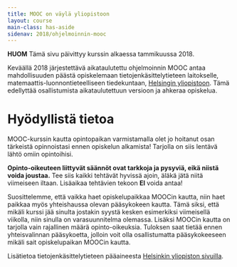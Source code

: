 ```yaml
---
title: MOOC on väylä yliopistoon
layout: course
main-class: has-aside
sidenav: 2018/ohjelmoinnin-mooc
---
```


**HUOM** Tämä sivu päivittyy kurssin alkaessa tammikuussa 2018.

Keväällä 2018 järjestettävä aikataulutettu ohjelmoinnin MOOC antaa mahdollisuuden päästä opiskelemaan tietojenkäsittelytieteen laitokselle, matemaattis-luonnontieteelliseen tiedekuntaan, [Helsingin yliopistoon](http://www.helsinki.fi). Tämä edellyttää osallistumista aikataulutettuun versioon ja ahkeraa opiskelua.

<!--
Jos opiskelet ahkerasti ja saat kurssin kolmeltatoista ensimmäiseltä viikolta (osat 1-13) kultakin vähintään 90 % saatavissa olevista pisteistä, saat kutsun näyttökokeeseen. Pisteiden laskemisessa otetaan huomioon vain ohjelmointitehtävät. Kyselyt sekä mahdollisesti sivulla näkyvä visualisaatio eivät vaikuta pisteisiin. Pistelistaa voit tarkastella [TMC:ssä](https://tmc.mooc.fi/org/mooc/courses/199/points). Näyttökokeen menestyksekkäästi suorittamalla sinulla on mahdollisuus saada opinto-oikeus tietojenkäsittelytieteen luonnontieteen kandidaatin (LuK) ja filosofian maisterin (FM) tutkintoihin. Näyttökokeeseessa tehdään kurssitehtävien kaltainen hieman laajempi ohjelmointitehtävä, sekä kirjoitetaan lyhyt kirjoitelma.

MOOC-kurssi on osa <a href="http://www.helsinki.fi/ml/valinnat/hakeminen.html" target="_blank" onclick="ga('send', 'event', 'link', 'click', 'outbound-ml-hakeminen')">yhteishakua</a>. Käytännössä tämä tarkoittaa sitä, että sinun tulee täyttää yhteishakulomake, jossa asetat Helsingin Yliopiston tietojenkäsittelytieteen ohjelman haluamallesi prioriteetille. Tutustu sivuun <a href="http://www.helsinki.fi/ml/valinnat/hakeminen.html" target="_blank" onclick="ga('send', 'event', 'link', 'click', 'outbound-ml-hakeminen')">http://www.helsinki.fi/ml/valinnat/hakeminen.html</a>. Yhteishaku tapahtuu tyypillisesti maalis-huhtikuussa.

MOOC-kurssin ja siihen liittyvän näyttökokeen hyväksytysti suorittaneet korkeakoulukelpoiset hakijat voivat hakea opinto-oikeutta kevään 2018 yhteishaussa. Opinto-oikeutta on haettava vuoden kuluessa MOOC-kurssin suorittamisesta.

Syksyn 2018 tai kevään 2018 abit voivat hakea ensi kevään yhteishaussa oikeutta tänä vuonna suoritetun MOOCin perusteella, mikäli he menestyvät kevään 2018 näyttökokeessa. Käytännössä tämä toimii niin, että opiskelija suorittaa nyt MOOC-kurssin sekä osallistuu näyttökokeeseen. Mikäli osallistuja menestyy kiitettävästi näyttökokeessa, hänet voidaan hakijan niin halutessa huomioida kevään 2018 yhteishaussa näyttökokeen perusteella.
-->

# Hyödyllistä tietoa

MOOC-kurssin kautta opintopaikan varmistamalla olet jo hoitanut osan tärkeistä opinnoistasi ennen opiskelun alkamista! Tarjolla on siis lentävä lähtö omiin opintoihisi.

**Opinto-oikeuteen liittyvät säännöt ovat tarkkoja ja pysyviä, eikä niistä voida joustaa.** Tee siis kaikki tehtävät hyvissä ajoin, äläkä jätä niitä viimeiseen iltaan. Lisäaikaa tehtävien tekoon **EI** voida antaa! <!--Pisteitä saa yhden jokaisesta tehtävän alakohdasta, ja alakohdattomista tehtävistä saa yhden pisteen. -->

Suosittelemme, että vaikka haet opiskelupaikkaa MOOCin kautta, niin haet paikkaa myös yhteishaussa olevan pääsykokeen kautta. Tämä siksi, että mikäli kurssi jää sinulta jostakin syystä kesken esimerkiksi viimeisellä viikolla, niin sinulla on varasuunnitelma olemassa. Lisäksi MOOCin kautta on tarjolla vain rajallinen määrä opinto-oikeuksia. Tuloksen saat tietää ennen yhteisvalinnan pääsykoetta, jolloin voit olla osallistumatta pääsykokeeseen mikäli sait opiskelupaikan MOOCin kautta.

Lisätietoa tietojenkäsittelytieteen pääaineesta [Helsinkin yliopiston sivuilla](https://www.helsinki.fi/fi/ohjelmat/kandi/tietojenkasittelytieteen-kandiohjelma).

<!--
Alla oleva linkki oli kuollut 8.11.2017.

Lisätietoja MOOC-väylästä Helsingin yliopiston sivulta <a href="https://www.helsinki.fi/fi/tietojenkasittelytiede-luonnontieteiden-kandidaatti-ja-filosofian-maisteri-3-v-2-v/" target="_blank" onclick="ga('send', 'event', 'link', 'click', 'outbound-hy-cs-bsc-msc-valinta')">Tietojenkäsittelytiede, luonnontieteiden kandidaatti ja filosofian maisteri (3 v + 2 v)</a>. Lue erityisesti on otsikon "Valintaperusteet" alta löytyvä alaotsikko "Valinta tiedekilpailuissa menestymisen tai aiempien opintosuoritusten perusteella".
-->
